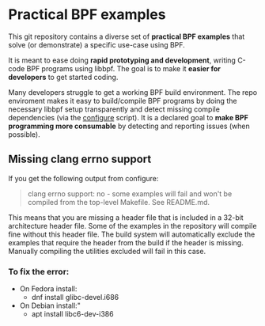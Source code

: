 # Practical BPF examples

This git repository contains a diverse set of **practical BPF examples** that
solve (or demonstrate) a specific use-case using BPF.

It is meant to ease doing **rapid prototyping and development**, writing C-code
BPF programs using libbpf.  The goal is to make it **easier for developers** to
get started coding.

Many developers struggle to get a working BPF build environment.  The repo
enviroment makes it easy to build/compile BPF programs by doing the necessary
libbpf setup transparently and detect missing compile dependencies (via the
[configure](configure) script). It is a declared goal to **make BPF programming
more consumable** by detecting and reporting issues (when possible).

## Missing clang errno support

If you get the following output from configure:
> clang errno support: no - some examples will fail and won't be compiled from the top-level Makefile. See README.md.

This means that you are missing a header file that is included in a 32-bit
architecture header file. Some of the examples in the repository will compile
fine without this header file. The build system will automatically exclude the
examples that require the header from the build if the header is missing.
Manually compiling the utilities excluded will fail in this case.

### To fix the error:
- On Fedora install:
  -  dnf install glibc-devel.i686
- On Debian install:"
  -  apt install libc6-dev-i386

